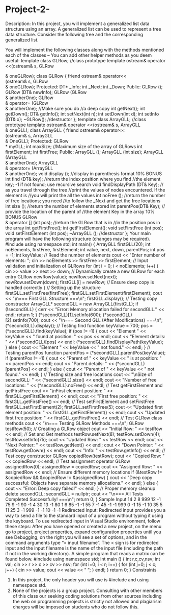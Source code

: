 # Project-2-
Description: In this project, you will implement a generalized list data structure using an array. A
generalized list can be used to represent a tree data structure. Consider the following tree and the
corresponding generalized list.


You will implement the following classes along with the methods mentioned each of the classes – You can
add other helper methods as you deem useful:
template <class DT>
class GLRow; //class prototype
template <class DT>
ostream& operator <<(ostream& s, GLRow<DT>& oneGLRow);
class GLRow {
friend ostream& operator<< <DT>(ostream& s, GLRow<DT>& oneGLRow);
Protected:
DT* _Info;
int _Next;
int _Down;
Public:
GLRow ();
GLRow (DT& newInfo);
GLRow (GLRow<DT>& anotherOne);
GLRow<DT>& operator= (GLRow<DT>& anotherOne); //Make sure you do
//a deep copy
int getNext();
int getDown();
DT& getInfo();
int setNext(int n);
int setDown(int d);
int setInfo (DT& x);
~GLRow(); //destructor
};
template <class DT>
class ArrayGLL; //class prototype
template <class DT>
ostream& operator <<(ostream& s, ArrayGLL<DT>& oneGLL);
class ArrayGLL {
friend ostream& operator<< <DT>(ostream& s, ArrayGLL<DT>& OneGLL);
Protected:
GLRow<DT>* myGLL;
int maxSize; //Maximum size of the array of GLRows
int firstElement;
int firstFree;
Public:
ArrayGLL ();
ArrayGLL (int size);
ArrayGLL (ArrayGLL<DT>& anotherOne);
ArrayGLL<DT>& operator= (ArrayGLL<DT>& anotherOne);
void display (); //display in parenthesis format 10% BONUS
int find (DT& key); //return the index position where you find
//the element key; -1 if not found; use recursive search
void findDisplayPath (DT& Key); // as you travel through the tree
//print the values of nodes encountered. If the element is
//you will print the all the values
int noFree (); //return the number of free locations; you need
//to follow the _Next and get the free locations
int size (); //return the number of elements stored
int parentPos(DT& Key); // provide the location of the parent of
//the element Key in the array 10% BONUS
GLRow<DT>& operator [] (int pos); //return the GLRow that is in
//in the position pos in the array
int getFirstFree();
int getFirstElement();
void setFirstFree (int pos);
void setFirstElement (int pos);
~ArrayGLL (); //destructor
};
Your main program will have the following structure (changes may be required).
#include <iostream>
using namespace std;
int main() {
ArrayGLL<int> firstGLL(20);
int noElements, firstFree, firstElement;
int value, next, down, parentPos;
int pos = -1;
int keyValue;
// Read the number of elements
cout << "Enter number of elements: ";
cin >> noElements >> firstFree >> firstElement;
// Input validation and initialization of GLRows
for (int i = 0; i < noElements; i++) {
cin >> value >> next >> down;
// Dynamically create a new GLRow<int> for each entry
GLRow<int> newRow(value);
newRow.setNext(next);
newRow.setDown(down);
firstGLL[i] = newRow; // Ensure deep copy is handled correctly
}
// Setting up the structure
firstGLL.setFirstFree(firstFree);
firstGLL.setFirstElement(firstElement);
cout << "\n=== First GLL Structure ===\n";
firstGLL.display();
// Testing copy constructor
ArrayGLL<int>* secondGLL = new ArrayGLL<int>(firstGLL);
if (!secondGLL) {
cerr << "Error: Memory allocation failed for secondGLL." << endl;
return 1;
}
(*secondGLL)[1].setInfo(600);
(*secondGLL)[2].setInfo(700);
cout << "\n=== Second GLL (After Modifications) ===\n";
(*secondGLL).display();
// Testing find function
keyValue = 700;
pos = (*secondGLL).find(keyValue);
if (pos != -1) {
cout << "Element " << keyValue << " found at position: " << pos << endl;
cout << "Element details: " << (*secondGLL)[pos] << endl;
(*secondGLL).findDisplayPath(keyValue);
} else {
cout << "Element " << keyValue << " not found." << endl;
}
// Testing parentPos function
parentPos = (*secondGLL).parentPos(keyValue);
if (parentPos != -1) {
cout << "Parent of " << keyValue << " is at position: " << parentPos << endl;
cout << "Parent details: " << (*secondGLL)[parentPos] << endl;
} else {
cout << "Parent of " << keyValue << " not found." << endl;
}
// Testing size and free locations
cout << "\nSize of secondGLL: " << (*secondGLL).size() << endl;
cout << "Number of free locations: " << (*secondGLL).noFree() << endl;
// Test getFirstElement and getFirstFree
cout << "\nFirst element position: " << firstGLL.getFirstElement() << endl;
cout << "First free position: " << firstGLL.getFirstFree() << endl;
// Test setFirstElement and setFirstFree
firstGLL.setFirstElement(2);
firstGLL.setFirstFree(5);
cout << "Updated first element position: " << firstGLL.getFirstElement() << endl;
cout << "Updated first free position: " << firstGLL.getFirstFree() << endl;
// Test GLRow class methods
cout << "\n=== Testing GLRow Methods ===\n";
GLRow<int> testRow(50); // Creating a GLRow object
cout << "Initial Row: " << testRow << endl;
// Set and Get methods
testRow.setNext(8);
testRow.setDown(4);
testRow.setInfo(75);
cout << "Updated Row: " << testRow << endl;
cout << "Next Pointer: " << testRow.getNext() << endl;
cout << "Down Pointer: " << testRow.getDown() << endl;
cout << "Info: " << testRow.getInfo() << endl;
// Test copy constructor
GLRow<int> copiedRow(testRow);
cout << "Copied Row: " << copiedRow << endl;
// Test assignment operator
GLRow<int> assignedRow(0);
assignedRow = copiedRow;
cout << "Assigned Row: " << assignedRow << endl;
// Ensure different memory locations
if (&testRow != &copiedRow && &copiedRow != &assignedRow) {
cout << "Deep copy successful: Objects have separate memory allocations." << endl;
} else {
cout << "Error: Deep copy failed!" << endl;
}
// Proper memory cleanup
delete secondGLL;
secondGLL = nullptr;
cout << "\n=== All Tests Completed Successfully! ===\n";
return 0;
}
Sample Input
14 2 8
999 12 -1
75 9 -1
90 -1 4
30 13 -1
80 1 6
85 -1 -1
55 7 -1
45 -1 -1
999 0 -1
15 -1 10
35 5 11
25 3 -1
999 -1 -1
10 -1 -1
Redirected Input: Redirected input provides you a way to send a file to the standard input of a program
without typing it using the keyboard. To use redirected input in Visual Studio environment, follow these
steps: After you have opened or created a new project, on the menu go to project, project properties, expand
configuration properties until you see Debugging, on the right you will see a set of options, and in the
command arguments type “< input filename”. The < sign is for redirected input and the input filename is
the name of the input file (including the path if not in the working directory). A simple program that reads a
matrix can be found below.
#include <iostream>
using namespace std;
int main () {
int r,c,cv,nsv;
int val;
cin >> r >> c >> cv >> nsv;
for (int i=0; i < r; i++) {
for (int j=0; j < c; j++) {
cin >> value;
cout << value << “ “;
}
endl;
}
return 0;
}
Constraints
1. In this project, the only header you will use is #include <iostream> and using namespace std.
2. None of the projects is a group project. Consulting with other members of this class our
seeking coding solutions from other sources including the web on programming projects is
strictly not allowed and plagiarism charges will be imposed on students who do not follow this.
